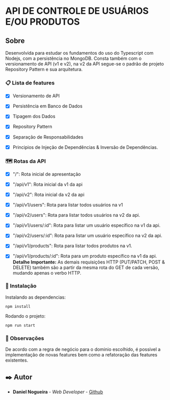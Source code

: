 # API DE CONTROLE DE USUÁRIOS E/OU PRODUTOS

## Sobre

Desenvolvida para estudar os fundamentos do uso do Typescript com Nodejs, com a persistência no MongoDB. Consta também com o versionamento de API (v1 e v2), na v2 da API segue-se o padrão de projeto Repository Pattern e sua arquitetura.  

### 📋 Lista de features

- [x] Versionamento de API
- [x] Persistência em Banco de Dados
- [x] Tipagem dos Dados
- [x] Repository Pattern
- [x] Separação de Responsabilidades
- [x] Principios de Injeção de Dependências & Inversão de Dependências.


### 🗺️​ Rotas da API 
- [x] "/": Rota inicial de apresentação
- [x] "/api/v1": Rota inicial da v1 da api
- [x] "/api/v2": Rota inicial da v2 da api
- [x] "/api/v1/users": Rota para listar todos usuários na v1
- [x] "/api/v2/users": Rota para listar todos usuários na v2 da api.
- [x] "/api/v1/users/:id": Rota para listar um usuário específico na v1 da api.
- [x] "/api/v2/users/:id": Rota para listar um usuário específico na v2 da api.
- [x] "/api/v1/products": Rota para listar todos produtos na v1.
- [x] "/api/v1/products/:id": Rota para um produto específico na v1 da api.
**Detalhe Importante:** As demais requisições HTTP (PUT/PATCH, POST & DELETE) também são a partir da mesma rota do GET de cada versão, mudando apenas o verbo HTTP.


### 🔧 Instalação

Instalando as dependencias:

```
npm install
```

Rodando o projeto:

```
npm run start
```

### 💭​ Observações

De acordo com a regra de negócio para o dominio escolhido, é possivel a implementação de novas features bem como a refatoração das features existentes.

## ✒️ Autor

* **Daniel Nogueira** - *Web Developer* - [Github](https://github.com/NogueiraDan)

